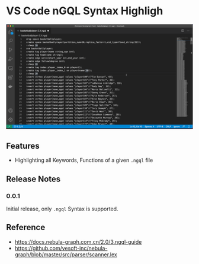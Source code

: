 # VS Code nGQL Syntax Highligh

![vscode-ngql-demo](https://github.com/wey-gu/vscode-ngql/raw/main/static/vscode-ngql-demo.gif)

## Features

- Highlighting all Keywords, Functions of a given `.ngql` file

## Release Notes

### 0.0.1

Initial release, only `.ngql` Syntax is supported.



## Reference

- https://docs.nebula-graph.com.cn/2.0/3.ngql-guide
- https://github.com/vesoft-inc/nebula-graph/blob/master/src/parser/scanner.lex

